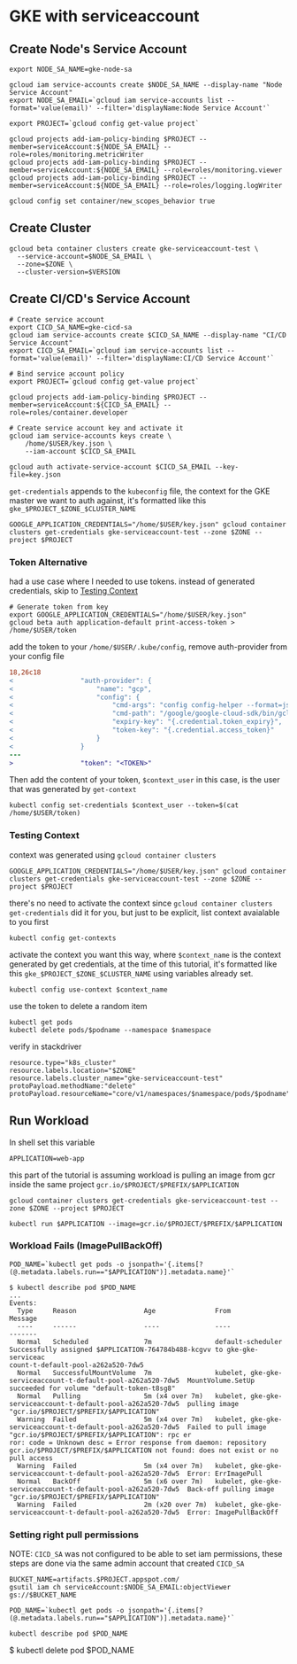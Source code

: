 # GKE with serviceaccount

## Create Node's Service Account

```shell
export NODE_SA_NAME=gke-node-sa

gcloud iam service-accounts create $NODE_SA_NAME --display-name "Node Service Account"
export NODE_SA_EMAIL=`gcloud iam service-accounts list --format='value(email)' --filter='displayName:Node Service Account'`

export PROJECT=`gcloud config get-value project`

gcloud projects add-iam-policy-binding $PROJECT --member=serviceAccount:${NODE_SA_EMAIL} --role=roles/monitoring.metricWriter
gcloud projects add-iam-policy-binding $PROJECT --member=serviceAccount:${NODE_SA_EMAIL} --role=roles/monitoring.viewer
gcloud projects add-iam-policy-binding $PROJECT --member=serviceAccount:${NODE_SA_EMAIL} --role=roles/logging.logWriter

gcloud config set container/new_scopes_behavior true
```

## Create Cluster

```shell
gcloud beta container clusters create gke-serviceaccount-test \
  --service-account=$NODE_SA_EMAIL \
  --zone=$ZONE \
  --cluster-version=$VERSION
```

## Create CI/CD's Service Account

```shell
# Create service account
export CICD_SA_NAME=gke-cicd-sa
gcloud iam service-accounts create $CICD_SA_NAME --display-name "CI/CD Service Account"
export CICD_SA_EMAIL=`gcloud iam service-accounts list --format='value(email)' --filter='displayName:CI/CD Service Account'`

# Bind service account policy
export PROJECT=`gcloud config get-value project`

gcloud projects add-iam-policy-binding $PROJECT --member=serviceAccount:${CICD_SA_EMAIL} --role=roles/container.developer

# Create service account key and activate it
gcloud iam service-accounts keys create \
    /home/$USER/key.json \
    --iam-account $CICD_SA_EMAIL

gcloud auth activate-service-account $CICD_SA_EMAIL --key-file=key.json
```

`get-credentials` appends to the `kubeconfig` file, the context for the GKE master we want to auth against, it's formatted like this `gke_$PROJECT_$ZONE_$CLUSTER_NAME`

```shell
GOOGLE_APPLICATION_CREDENTIALS="/home/$USER/key.json" gcloud container clusters get-credentials gke-serviceaccount-test --zone $ZONE --project $PROJECT
```

### Token Alternative

had a use case where I needed to use tokens. instead of generated credentials, skip to [Testing Context](#testing-context)

```shell
# Generate token from key
export GOOGLE_APPLICATION_CREDENTIALS="/home/$USER/key.json"
gcloud beta auth application-default print-access-token > /home/$USER/token
```

add the token to your `/home/$USER/.kube/config`, remove auth-provider from your config file

```diff
18,26c18
<                 "auth-provider": {
<                     "name": "gcp",
<                     "config": {
<                         "cmd-args": "config config-helper --format=json",
<                         "cmd-path": "/google/google-cloud-sdk/bin/gcloud",
<                         "expiry-key": "{.credential.token_expiry}",
<                         "token-key": "{.credential.access_token}"
<                     }
<                 }
---
>                 "token": "<TOKEN>"
```

Then add the content of your token, `$context_user` in this case, is the user that was generated by `get-context`

```shell
kubectl config set-credentials $context_user --token=$(cat /home/$USER/token)
```

### Testing Context

context was generated using `gcloud container clusters`

```shell
GOOGLE_APPLICATION_CREDENTIALS="/home/$USER/key.json" gcloud container clusters get-credentials gke-serviceaccount-test --zone $ZONE --project $PROJECT
```

there's no need to activate the context since `gcloud container clusters get-credentials` did it for you, but just to be explicit, list context avaialable to you first

```shell
kubectl config get-contexts
```

activate the context you want this way, where `$context_name` is the context generated by get credentials, at the time of this tutorial, it's formatted like this `gke_$PROJECT_$ZONE_$CLUSTER_NAME` using variables already set.

```shell
kubectl config use-context $context_name
```

use the token to delete a random item

```shell
kubectl get pods
kubectl delete pods/$podname --namespace $namespace
```

verify in stackdriver

```shell
resource.type="k8s_cluster"
resource.labels.location="$ZONE"
resource.labels.cluster_name="gke-serviceaccount-test"
protoPayload.methodName:"delete"
protoPayload.resourceName="core/v1/namespaces/$namespace/pods/$podname"
```

## Run Workload

In shell set this variable

```shell
APPLICATION=web-app
```

this part of the tutorial is assuming workload is pulling an image from gcr inside the same project `gcr.io/$PROJECT/$PREFIX/$APPLICATION`

```shell
gcloud container clusters get-credentials gke-serviceaccount-test --zone $ZONE --project $PROJECT

kubectl run $APPLICATION --image=gcr.io/$PROJECT/$PREFIX/$APPLICATION
```

### Workload Fails (ImagePullBackOff)

```shell
POD_NAME=`kubectl get pods -o jsonpath='{.items[?(@.metadata.labels.run=="$APPLICATION")].metadata.name}'`

$ kubectl describe pod $POD_NAME
...
Events:
  Type     Reason                 Age               From                                                          Message
  ----     ------                 ----              ----                                                          -------
  Normal   Scheduled              7m                default-scheduler                                             Successfully assigned $APPLICATION-764784b488-kcgvv to gke-gke-serviceac
count-t-default-pool-a262a520-7dw5
  Normal   SuccessfulMountVolume  7m                kubelet, gke-gke-serviceaccount-t-default-pool-a262a520-7dw5  MountVolume.SetUp succeeded for volume "default-token-t8sg8"
  Normal   Pulling                5m (x4 over 7m)   kubelet, gke-gke-serviceaccount-t-default-pool-a262a520-7dw5  pulling image "gcr.io/$PROJECT/$PREFIX/$APPLICATION"
  Warning  Failed                 5m (x4 over 7m)   kubelet, gke-gke-serviceaccount-t-default-pool-a262a520-7dw5  Failed to pull image "gcr.io/$PROJECT/$PREFIX/$APPLICATION": rpc er
ror: code = Unknown desc = Error response from daemon: repository gcr.io/$PROJECT/$PREFIX/$APPLICATION not found: does not exist or no pull access
  Warning  Failed                 5m (x4 over 7m)   kubelet, gke-gke-serviceaccount-t-default-pool-a262a520-7dw5  Error: ErrImagePull
  Normal   BackOff                5m (x6 over 7m)   kubelet, gke-gke-serviceaccount-t-default-pool-a262a520-7dw5  Back-off pulling image "gcr.io/$PROJECT/$PREFIX/$APPLICATION"
  Warning  Failed                 2m (x20 over 7m)  kubelet, gke-gke-serviceaccount-t-default-pool-a262a520-7dw5  Error: ImagePullBackOff
```

### Setting right pull permissions

NOTE: `CICD_SA` was not configured to be able to set iam permissions, these steps are done via the same admin account that created `CICD_SA`

<!--
here's how I wish it worked
```shell
BUCKET_PATH=artifacts.$PROJECT.appspot.com/containers/repositories/library/$PREFIX/
gsutil acl ch -r -u $NODE_SA_EMAIL:R gs://$BUCKET_PATH
```-->

<!--
This is not recommended
gcloud projects add-iam-policy-binding $PROJECT --member=serviceAccount:${NODE_SA_EMAIL} --role=roles/storage.objectViewer
-->

```shell
BUCKET_NAME=artifacts.$PROJECT.appspot.com/
gsutil iam ch serviceAccount:$NODE_SA_EMAIL:objectViewer gs://$BUCKET_NAME

POD_NAME=`kubectl get pods -o jsonpath='{.items[?(@.metadata.labels.run=="$APPLICATION")].metadata.name}'`

kubectl describe pod $POD_NAME
```

$ kubectl delete pod $POD_NAME
```